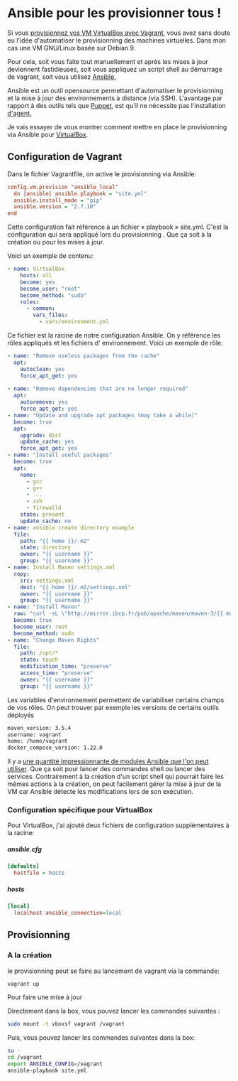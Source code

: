 # Ansible pour les provisionner tous !

Si vous [provisionnez vos VM VirtualBox avec Vagrant](http://blog.touret.info/2018/03/15/installation-de-vagrant/), vous avez sans doute eu l'idée d'automatiser le provisionning des machines virtuelles. Dans mon cas une VM GNU/Linux basée sur Debian 9.

Pour cela, soit vous faite tout manuellement et après les mises à jour deviennent fastidieuses, soit vous appliquez un script shell au démarrage de vagrant, soit vous utilisez [Ansible.](https://www.ansible.com/)

Ansible est un outil opensource permettant d'automatiser le provisionning et la mise à jour des environnements à distance (via SSH). L'avantage par rapport à des outils tels que [Puppet](https://puppet.com), est qu'il ne nécessite pas l'installation [d'agent.](https://puppet.com/docs/puppet/6.0/man/agent.html) 

Je vais essayer de vous montrer comment mettre en place le provisionning via Ansible pour [VirtualBox](https://www.virtualbox.org/).

## Configuration de Vagrant

Dans le fichier Vagrantfile, on active le provisionning via Ansible:

```ini
config.vm.provision "ansible_local" 
  do |ansible| ansible.playbook = "site.yml"
  ansible.install_mode = "pip"
  ansible.version = "2.7.10"
end
```


Cette configuration fait référence à un fichier « playbook » site.yml. C'est la configuration qui sera appliqué lors du provisionning . Que ça soit à la création ou pour les mises à jour.

Voici un exemple de contenu:

```yaml
- name: VirtualBox
    hosts: all
    become: yes
    become_user: "root"
    become_method: "sudo"
    roles:
      - common:
        vars_files:
          - vars/environment.yml
```


Ce fichier est la racine de notre configuration Ansible. On y référence les rôles appliqués et les fichiers d' environnement. Voici un exemple de rôle:

```yaml
- name: "Remove useless packages from the cache"
  apt:
    autoclean: yes
    force_apt_get: yes
    
- name: "Remove dependencies that are no longer required"
  apt:
    autoremove: yes
    force_apt_get: yes
- name: "Update and upgrade apt packages (may take a while)"
  become: true
  apt:
    upgrade: dist
    update_cache: yes
    force_apt_get: yes
- name: "Install useful packages"
  become: true
  apt: 
    name:
      - gcc
      - g++
      - ...
      - zsh
      - firewalld
    state: present
    update_cache: no 
- name: ansible create directory example
  file:
    path: "{{ home }}/.m2"
    state: directory
    owner: "{{ username }}"
    group: "{{ username }}"
- name: Install Maven settings.xml
  copy: 
    src: settings.xml
    dest: "{{ home }}/.m2/settings.xml"
    owner: "{{ username }}"
    group: "{{ username }}"
- name: "Install Maven"
  raw: "curl -sL \"http://mirror.ibcp.fr/pub/apache/maven/maven-3/{{ maven_version }}/binaries/apache-maven-{{ maven_version }}-bin.tar.gz\" -o /opt/apache-maven.tar.gz && tar -zxf /opt/apache-maven.tar.gz -C /opt"
  become: true
  become_user: root
  become_method: sudo
- name: "Change Maven Rights"
  file:
    path: /opt/*
    state: touch
    modification_time: "preserve"
    access_time: "preserve"
    owner: "{{ username }}"
    group: "{{ username }}"
```


Les variables d'environnement permettent de variabiliser certains champs de vos rôles. On peut trouver par exemple les versions de certains outils déployés

```bash
maven_version: 3.5.4
username: vagrant
home: /home/vagrant
docker_compose_version: 1.22.0
```


Il y a [une quantité impressionnante de modules Ansible que l'on peut utiliser](https://docs.ansible.com/ansible/latest/modules/modules_by_category.html). Que ça soit pour lancer des commandes shell ou lancer des services. Contrairement à la création d'un script shell qui pourrait faire les mêmes actions à la création, on peut facilement gérer la mise à jour de la VM car Ansible détecte les modifications lors de son exécution.

### Configuration spécifique pour VirtualBox

Pour VirtualBox, j'ai ajouté deux fichiers de configuration supplémentaires à la racine:

##### ansible.cfg

```ini
[defaults]
  hostfile = hosts
```


##### hosts

```ini
[local]
  localhost ansible_connection=local
```


## Provisionning

### A la création

le provisionning peut se faire au lancement de vagrant via la commande:

```bash
vagrant up
```


Pour faire une mise à jour

Directement dans la box, vous pouvez lancer les commandes suivantes :

```bash
sudo mount -t vboxsf vagrant /vagrant
```

Puis, vous pouvez lancer les commandes suivantes dans la box:


```bash
su -
cd /vagrant
export ANSIBLE_CONFIG=/vagrant
ansible-playbook site.yml
```
